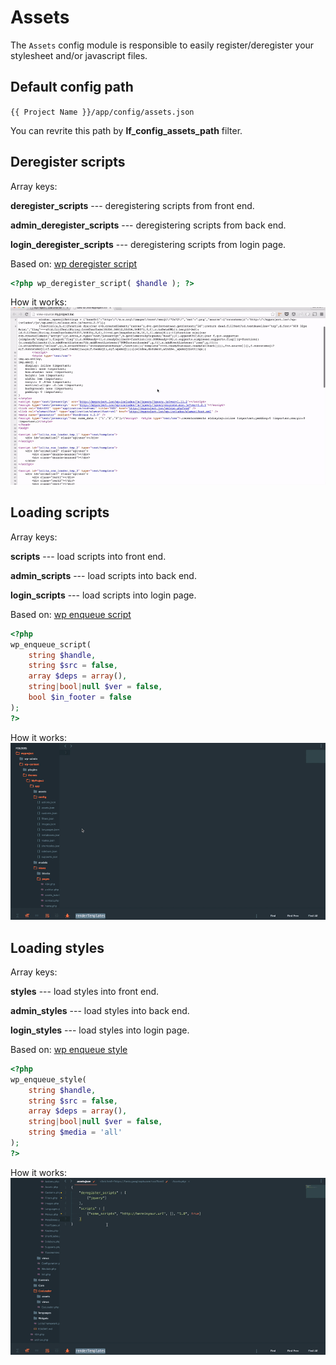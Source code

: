 Assets
===

The `Assets` config module is responsible to easily register/deregister your stylesheet and/or javascript files. 

Default config path
---
`{{ Project Name }}/app/config/assets.json`

You can revrite this path by __lf\_config\_assets\_path__ filter.

Deregister scripts
---
Array keys:

__deregister\_scripts__ --- deregistering scripts from front end.

__admin\_deregister\_scripts__ --- deregistering scripts from back end.

__login\_deregister\_scripts__ --- deregistering scripts from login page.

Based on: [wp deregister script](https://codex.wordpress.org/Function_Reference/wp_deregister_script)
```php
<?php wp_deregister_script( $handle ); ?>
```

How it works: ![Deregister Scripts](images/deregister_scripts.gif)


Loading scripts
---
Array keys:

__scripts__ --- load scripts into front end.

__admin\_scripts__ --- load scripts into back end.

__login\_scripts__ --- load scripts into login page.

Based on: [wp enqueue script](https://codex.wordpress.org/Function_Reference/wp_enqueue_script)
```php
<?php
wp_enqueue_script(
    string $handle,
    string $src = false,
    array $deps = array(),
    string|bool|null $ver = false,
    bool $in_footer = false
);
?>
```

How it works: ![Deregister Scripts](images/scripts.gif)

Loading styles
---
Array keys:

__styles__ --- load styles into front end.

__admin\_styles__ --- load styles into back end.

__login\_styles__ --- load styles into login page.

Based on: [wp enqueue style](https://codex.wordpress.org/Function_Reference/wp_enqueue_style)
```php
<?php
wp_enqueue_style(
    string $handle,
    string $src = false,
    array $deps = array(),
    string|bool|null $ver = false,
    string $media = 'all'
);
?>
```

How it works: ![Deregister Scripts](images/styles.gif)
